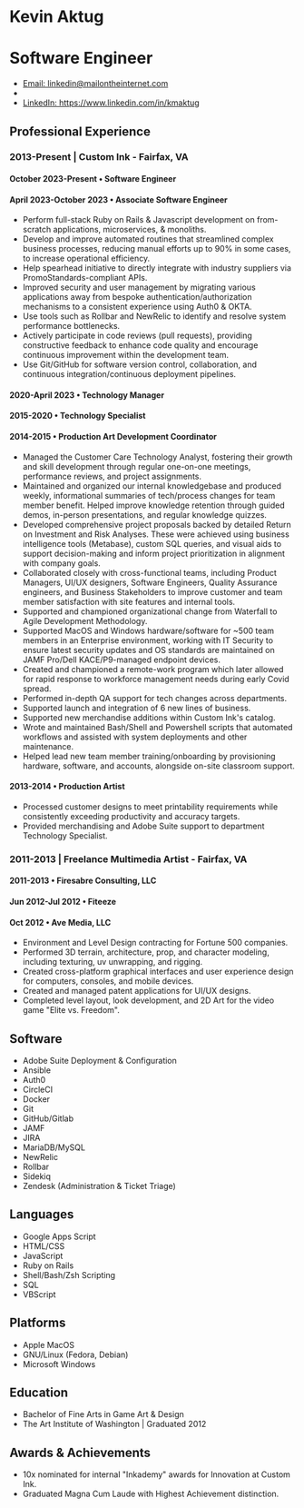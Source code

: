 
<!-- Convert this to PDF using vscode markdown-pdf.  Disable display header footer and include default styles in extension settings. -->

<head>
  <link rel="stylesheet" href="shared-styles.css">
  <!--
    -- Switch between stylesheet options depending on needs.
    -- 1 Column Layout: For Job Applications (hopefully for better compatibility with ATS systems)
    -- 2 Column Layout: A prettier presentation for portfolio site's "About" page.
  -->
  <!-- <link rel="stylesheet" href="1-column-resume.css"> -->
  <link rel="stylesheet" href="2-column-resume.css">
</head>

<div id="header-container">
  <h1 id="header-name">Kevin Aktug</h1>
  <h1 id="header-title">Software Engineer</h1>
  <div id="subheader">
    <ul>
      <li>
        <a href="mailto:linkedin@mailontheinternet.com">Email: linkedin@mailontheinternet.com</a>
      </li>
      <li>&nbsp;&nbsp;</li>
      <li>
        <a href="https://www.linkedin.com/in/kmaktug">LinkedIn: https://www.linkedin.com/in/kmaktug</a>
      </li>
    </ul>
  </p>
</div>

<div id="body-container">
  <div id="main-content">
    <div id="experience">
      <h2>Professional Experience</h2>
      <h3>2013-Present | Custom Ink - Fairfax, VA</h3>
      <h4>October 2023-Present &bullet; Software Engineer</h4>
      <h4>April 2023-October 2023 &bullet; Associate Software Engineer</h4>
      <ul class="details">
        <li>
          Perform full-stack Ruby on Rails & Javascript development on from-scratch applications, microservices, & monoliths.
        </li>
        <li>
          Develop and improve automated routines that streamlined complex business processes, reducing manual efforts up to 90% in some cases, to increase operational efficiency.
        </li>
        <li>
          Help spearhead initiative to directly integrate with industry suppliers via PromoStandards-compliant APIs.
        </li>
        <li>
          Improved security and user management by migrating various applications away from bespoke authentication/authorization mechanisms to a consistent experience using Auth0 & OKTA.
        </li>
        <li>
          Use tools such as Rollbar and NewRelic to identify and resolve system performance bottlenecks.
        </li>
        <li>
          Actively participate in code reviews (pull requests), providing constructive feedback to enhance code quality and encourage continuous improvement within the development team.
        </li>
        <li>
          Use Git/GitHub for software version control, collaboration, and continuous integration/continuous deployment pipelines.
        </li>
      </ul>
      <h4>2020-April 2023 &bullet; Technology Manager</h4>
      <h4>2015-2020 &bullet; Technology Specialist</h4>
      <h4>2014-2015 &bullet; Production Art Development Coordinator</h4>
      <ul class="details">
        <li>
          Managed the Customer Care Technology Analyst, fostering their growth and skill development through regular one-on-one meetings, performance reviews, and project assignments.
        </li>
        <li>
          Maintained and organized our internal knowledgebase and produced weekly, informational summaries of tech/process changes for team member benefit. Helped improve knowledge retention through guided demos, in-person presentations, and regular knowledge quizzes.
        </li>
        <li>
          Developed comprehensive project proposals backed by detailed Return on Investment and Risk Analyses.  These were achieved using business intelligence tools (Metabase), custom SQL queries, and visual aids to support decision-making and inform project prioritization in alignment with company goals.
        </li>
        <li>
          Collaborated closely with cross-functional teams, including Product Managers, UI/UX designers, Software Engineers, Quality Assurance engineers, and Business Stakeholders to improve customer and team member satisfaction with site features and internal tools.
        </li>
        <li>
          Supported and championed organizational change from Waterfall to Agile Development Methodology.
        </li>
        <li>
          Supported MacOS and Windows hardware/software for ~500 team members in an Enterprise environment, working with IT Security to ensure latest security updates and OS standards are maintained on JAMF Pro/Dell KACE/P9-managed endpoint devices.
        </li>
        <li>
          Created and championed a remote-work program which later allowed for rapid response to workforce management needs during early Covid spread.
        </li>
        <li>
          Performed in-depth QA support for tech changes across departments.
        </li>
        <li>
          Supported launch and integration of 6 new lines of business.
        </li>
        <li>
          Supported new merchandise additions within Custom Ink's catalog.
        </li>
        <li>
          Wrote and maintained Bash/Shell and Powershell scripts that automated workflows and assisted with system deployments and other maintenance.
        </li>
        <li>
          Helped lead new team member training/onboarding by provisioning hardware, software, and accounts, alongside on-site classroom support.
        </li>
      </ul>
      <h4>2013-2014 &bullet; Production Artist</h4>
      <ul class="details">
        <li>
          Processed customer designs to meet printability requirements while consistently exceeding productivity and accuracy targets.
        </li>
        <li>
          Provided merchandising and Adobe Suite support to department Technology Specialist.
        </li>
      </ul>
      <h3>2011-2013 | Freelance Multimedia Artist - Fairfax, VA</h3>
      <h4>2011-2013 &bullet; Firesabre Consulting, LLC</h4>
      <h4>Jun 2012-Jul 2012 &bullet; Fiteeze</h4>
      <h4>Oct 2012 &bullet; Ave Media, LLC</h4>
      <ul class="details">
        <li>
          Environment and Level Design contracting for Fortune 500 companies.
        </li>
        <li>
          Performed 3D terrain, architecture, prop, and character modeling, including texturing, uv unwrapping, and rigging.
        </li>
        <li>
          Created cross-platform graphical interfaces and user experience design for computers, consoles, and mobile devices.
        </li>
        <li>
          Created and managed patent applications for UI/UX designs.
        </li>
        <li>
          Completed level layout, look development, and 2D Art for the video game "Elite vs. Freedom".
        </li>
      </ul>
    </div>
  </div>
  <div id="side-panel">
    <div>
      <h2>Software</h2>
      <ul class="sidebar-list">
        <li>Adobe Suite Deployment & Configuration</li>
        <li>Ansible</li>
        <li>Auth0</li>
        <li>CircleCI</li>
        <li>Docker</li>
        <li>Git</li>
        <li>GitHub/Gitlab</li>
        <li>JAMF</li>
        <li>JIRA</li>
        <li>MariaDB/MySQL</li>
        <li>NewRelic</li>
        <li>Rollbar</li>
        <li>Sidekiq</li>
        <li>Zendesk (Administration & Ticket Triage)</li>
      </ul>
      <h2>Languages</h2>
      <ul class="sidebar-list">
        <li>Google Apps Script</li>
        <li>HTML/CSS</li>
        <li>JavaScript</li>
        <li>Ruby on Rails</li>
        <li>Shell/Bash/Zsh Scripting</li>
        <li>SQL</li>
        <li>VBScript</li>
      </ul>
      <h2>Platforms</h2>
      <ul class="sidebar-list">
        <li>Apple MacOS</li>
        <li>GNU/Linux (Fedora, Debian)</li>
        <li>Microsoft Windows</li>
      </ul>
    </div>
    <div>
      <h2>Education</h2>
      <ul class="sidebar-list">
        <li>Bachelor of Fine Arts in Game Art &amp; Design</li>
        <li>The Art Institute of Washington | Graduated 2012</li>
      </ul>
    </div>
    <div>
      <h2>Awards & Achievements</h2>
      <ul class="sidebar-list">
        <li>10x nominated for internal "Inkademy" awards for Innovation at Custom Ink.</li>
        <li>Graduated Magna Cum Laude with Highest Achievement distinction.</li>
      </ul>
    </div>
  </div>
</div>

